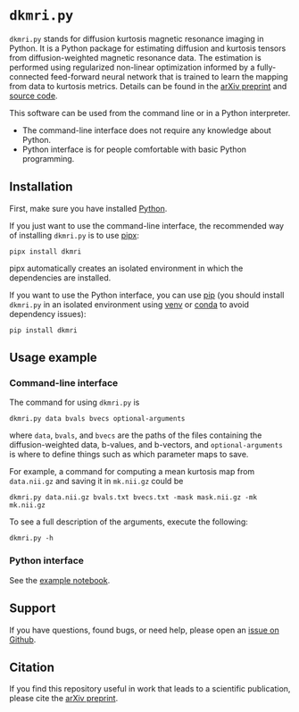 # `dkmri.py`

`dkmri.py` stands for diffusion kurtosis magnetic resonance imaging in Python. It is a Python package for estimating diffusion and kurtosis tensors from diffusion-weighted magnetic resonance data. The estimation is performed using regularized non-linear optimization informed by a fully-connected feed-forward neural network that is trained to learn the mapping from data to kurtosis metrics. Details can be found in the [arXiv preprint](https://arxiv.org/abs/2203.07327) and [source code](https://github.com/kerkelae/dkmri/blob/main/dkmri/dkmri.py).

This software can be used from the command line or in a Python interpreter.

- The command-line interface does not require any knowledge about Python.
- Python interface is for people comfortable with basic Python programming.

## Installation

First, make sure you have installed [Python](https://www.python.org/downloads/).

If you just want to use the command-line interface, the recommended way of installing `dkmri.py` is to use [pipx](https://github.com/pypa/pipx/#install-pipx):

```
pipx install dkmri
```

pipx automatically creates an isolated environment in which the dependencies are installed.

If you want to use the Python interface, you can use [pip](https://pip.pypa.io/en/stable/) (you should install `dkmri.py` in an isolated environment using [venv](https://docs.python.org/3/library/venv.html) or [conda](https://docs.conda.io/projects/conda/en/latest/user-guide/tasks/manage-environments.html) to avoid dependency issues):

```
pip install dkmri
```

## Usage example

### Command-line interface

The command for using `dkmri.py` is

```
dkmri.py data bvals bvecs optional-arguments
```

where `data`, `bvals`, and `bvecs` are the paths of the files containing the
diffusion-weighted data, b-values, and b-vectors, and `optional-arguments` is
where to define things such as which parameter maps to save.

For example, a command for computing a mean kurtosis map from `data.nii.gz` and
saving it in `mk.nii.gz` could be

```
dkmri.py data.nii.gz bvals.txt bvecs.txt -mask mask.nii.gz -mk mk.nii.gz
```

To see a full description of the arguments, execute the following:

```
dkmri.py -h
```

### Python interface

See the [example notebook](https://github.com/kerkelae/dkmri/blob/main/docs/example.ipynb).

## Support

If you have questions, found bugs, or need help, please open an
[issue on Github](https://github.com/kerkelae/dkmri/issues).

## Citation

If you find this repository useful in work that leads to a scientific publication, please cite the [arXiv preprint](https://arxiv.org/abs/2203.07327).